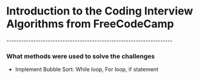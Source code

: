 <h1>Introduction to the Coding Interview Algorithms from FreeCodeCamp </h1>
<p>--------------------------------------------------------------------</p>
<h3>What methods were used to solve the challenges</h3>
<ul>
  <li>Implement Bubble Sort: While loop, For loop, if statement</li>
</ul>

